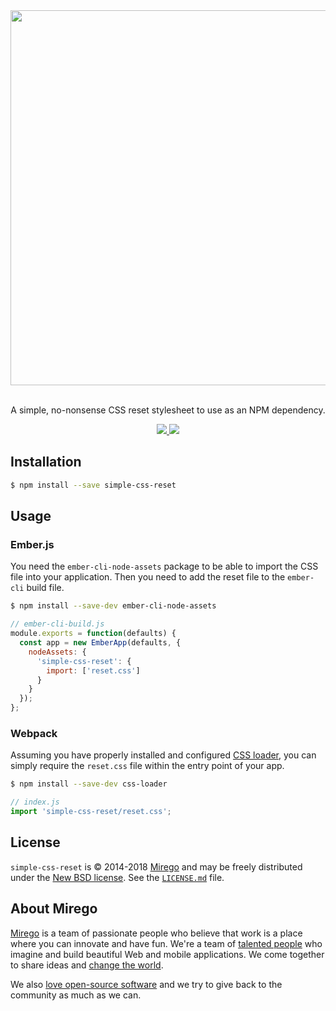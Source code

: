 <div align="center">
  <img src="https://user-images.githubusercontent.com/11348/55351996-cdb7af80-548d-11e9-8a01-7488378a9875.png" width="600" />
  <p><br />A simple, no-nonsense CSS reset stylesheet to use as an NPM dependency.</p>
  <p>
    <a href="https://travis-ci.com/mirego/simple-css-reset"><img src="https://travis-ci.com/mirego/simple-css-reset.svg?branch=master" />
  </a>
    <a href="https://www.npmjs.com/package/simple-css-reset"><img src="https://img.shields.io/npm/v/simple-css-reset.svg" /></a>
  </p>
</div>

## Installation

```bash
$ npm install --save simple-css-reset
```

## Usage

### Ember.js

You need the `ember-cli-node-assets` package to be able to import the CSS file into your application. Then you need to add the reset file to the `ember-cli` build file.

```bash
$ npm install --save-dev ember-cli-node-assets
```

```js
// ember-cli-build.js
module.exports = function(defaults) {
  const app = new EmberApp(defaults, {
    nodeAssets: {
      'simple-css-reset': {
        import: ['reset.css']
      }
    }
  });
};
```

### Webpack

Assuming you have properly installed and configured [CSS loader](https://github.com/webpack-contrib/css-loader), you can simply require the `reset.css` file within the entry point of your app.

```bash
$ npm install --save-dev css-loader
```

```js
// index.js
import 'simple-css-reset/reset.css';
```


## License

`simple-css-reset` is © 2014-2018 [Mirego](http://www.mirego.com) and may be freely distributed under the [New BSD license](http://opensource.org/licenses/BSD-3-Clause).  See the [`LICENSE.md`](https://github.com/mirego/simple-css-reset/blob/master/LICENSE.md) file.

## About Mirego

[Mirego](https://www.mirego.com/en) is a team of passionate people who believe that work is a place where you can innovate and have fun. We're a team of [talented people](https://life.mirego.com/en) who imagine and build beautiful Web and mobile applications. We come together to share ideas and [change the world](http://www.mirego.org/en).

We also [love open-source software](https://open.mirego.com) and we try to give back to the community as much as we can.
